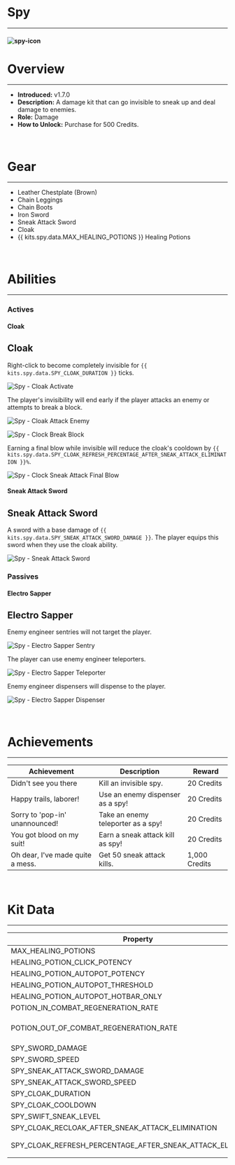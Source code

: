 # Spy

---

#### ![spy-icon](../assets/icons/spy-icon.jpg)

# Overview

---

- **Introduced:** v1.7.0
- **Description:** A damage kit that can go invisible to sneak up and deal damage to enemies.
- **Role:** Damage
- **How to Unlock:** Purchase for 500 Credits.

<br />

# Gear

---

- Leather Chestplate (Brown)
- Chain Leggings
- Chain Boots
- Iron Sword
- Sneak Attack Sword
- Cloak
- {{ kits.spy.data.MAX_HEALING_POTIONS }} Healing Potions

<br />

# Abilities

---

### Actives

<!-- tabs:start -->

#### **Cloak**

## Cloak

Right-click to become completely invisible for `{{ kits.spy.data.SPY_CLOAK_DURATION }}` ticks.

![Spy - Cloak Activate](../assets/kits/spy/Spy%20-%20Cloak%20Activate.gif)

The player's invisibility will end early if the player attacks an enemy or attempts to break a block.

![Spy - Cloak Attack Enemy](../assets/kits/spy/Spy%20-%20Cloak%20Attack%20Enemy.gif)

![Spy - Clock Break Block](../assets/kits/spy/Spy%20-%20Clock%20Break%20Block.gif)

Earning a final blow while invisible will reduce the cloak's cooldown by `{{ kits.spy.data.SPY_CLOAK_REFRESH_PERCENTAGE_AFTER_SNEAK_ATTACK_ELIMINATION }}%`.

![Spy - Clock Sneak Attack Final Blow](../assets/kits/spy/Spy%20-%20Clock%20Sneak%20Attack%20Final%20Blow.gif)

#### **Sneak Attack Sword**

## Sneak Attack Sword

A sword with a base damage of `{{ kits.spy.data.SPY_SNEAK_ATTACK_SWORD_DAMAGE }}`. The player equips this sword when they use the cloak ability.

![Spy - Sneak Attack Sword](../assets/kits/spy/Spy%20-%20Sneak%20Attack%20Sword.gif)

<!-- tabs:end -->

### Passives

<!-- tabs:start -->

#### **Electro Sapper**

## Electro Sapper

Enemy engineer sentries will not target the player.

![Spy - Electro Sapper Sentry](../assets/kits/spy/Spy%20-%20Electro%20Sapper%20Sentry.gif)

The player can use enemy engineer teleporters.

![Spy - Electro Sapper Teleporter](../assets/kits/spy/Spy%20-%20Electro%20Sapper%20Teleporter.gif)

Enemy engineer dispensers will dispense to the player.

![Spy - Electro Sapper Dispenser](../assets/kits/spy/Spy%20-%20Electro%20Sapper%20Dispenser.gif)

<!-- tabs:end -->
<br />

# Achievements

---

<!-- prettier-ignore -->
| Achievement | Description | Reward |
| ----------- | ----------- | ------ |
| Didn't see you there | Kill an invisible spy. | 20 Credits |
| Happy trails, laborer! | Use an enemy dispenser as a spy! | 20 Credits |
| Sorry to 'pop-in' unannounced! | Take an enemy teleporter as a spy! | 20 Credits |
| You got blood on my suit! | Earn a sneak attack kill as spy! | 20 Credits |
| Oh dear, I've made quite a mess. | Get 50 sneak attack kills. | 1,000 Credits |

<br />

# Kit Data

---

<!-- prettier-ignore -->
| Property | Value | Description |
|----------|-------|-------------|
| MAX_HEALING_POTIONS | `{{ kits.spy.data.MAX_HEALING_POTIONS }}` | {{ kitDataSharedDescriptions.MAX_HEALING_POTIONS }} |
| HEALING_POTION_CLICK_POTENCY | `{{ kits._shared.data.HEALING_POTION_CLICK_POTENCY }}` | {{ kitDataSharedDescriptions.HEALING_POTION_CLICK_POTENCY }} |
| HEALING_POTION_AUTOPOT_POTENCY | `{{ kits._shared.data.HEALING_POTION_AUTOPOT_POTENCY }}` | {{ kitDataSharedDescriptions.HEALING_POTION_AUTOPOT_POTENCY }} |
| HEALING_POTION_AUTOPOT_THRESHOLD | `{{ kits._shared.data.HEALING_POTION_AUTOPOT_THRESHOLD }}` | {{ kitDataSharedDescriptions.HEALING_POTION_AUTOPOT_THRESHOLD }} |
| HEALING_POTION_AUTOPOT_HOTBAR_ONLY | `{{ kits._shared.data.HEALING_POTION_AUTOPOT_HOTBAR_ONLY }}` | {{ kitDataSharedDescriptions.HEALING_POTION_AUTOPOT_HOTBAR_ONLY }} |
| POTION_IN_COMBAT_REGENERATION_RATE | `{{ kits._shared.data.POTION_IN_COMBAT_REGENERATION_RATE }}` | {{ kitDataSharedDescriptions.POTION_IN_COMBAT_REGENERATION_RATE }} |
| POTION_OUT_OF_COMBAT_REGENERATION_RATE | `{{ kits._shared.data.POTION_OUT_OF_COMBAT_REGENERATION_RATE }}` | {{ kitDataSharedDescriptions.POTION_OUT_OF_COMBAT_REGENERATION_RATE }} |
| SPY_SWORD_DAMAGE | `{{ kits.spy.data.SPY_SWORD_DAMAGE }}` | The base damage of the sword. |
| SPY_SWORD_SPEED | `{{ kits.spy.data.SPY_SWORD_SPEED }}` | The base speed of the sword. |
| SPY_SNEAK_ATTACK_SWORD_DAMAGE | `{{ kits.spy.data.SPY_SNEAK_ATTACK_SWORD_DAMAGE }}` | The base damage of the sneak attack sword. |
| SPY_SNEAK_ATTACK_SWORD_SPEED | `{{ kits.spy.data.SPY_SNEAK_ATTACK_SWORD_SPEED }}` | The base speed of the sneak attack sword. |
| SPY_CLOAK_DURATION | `{{ kits.spy.data.SPY_CLOAK_DURATION }}` | The duration, in ticks, of the cloak ability. |
| SPY_CLOAK_COOLDOWN | `{{ kits.spy.data.SPY_CLOAK_COOLDOWN }}` | The cooldown, in ticks, of the cloak ability. |
| SPY_SWIFT_SNEAK_LEVEL | `{{ kits.spy.data.SPY_SWIFT_SNEAK_LEVEL }}` | The level of the swift sneak enchantment on the leggings. |
| SPY_CLOAK_RECLOAK_AFTER_SNEAK_ATTACK_ELIMINATION | `{{ kits.spy.data.SPY_CLOAK_RECLOAK_AFTER_SNEAK_ATTACK_ELIMINATION }}` | If earning a sneak attack kill should automatically recloak the player.
| SPY_CLOAK_REFRESH_PERCENTAGE_AFTER_SNEAK_ATTACK_ELIMINATION | `{{ kits.spy.data.SPY_CLOAK_REFRESH_PERCENTAGE_AFTER_SNEAK_ATTACK_ELIMINATION }}` | The percentage to reduce the cloak ability after earning a sneak attack kill. |

